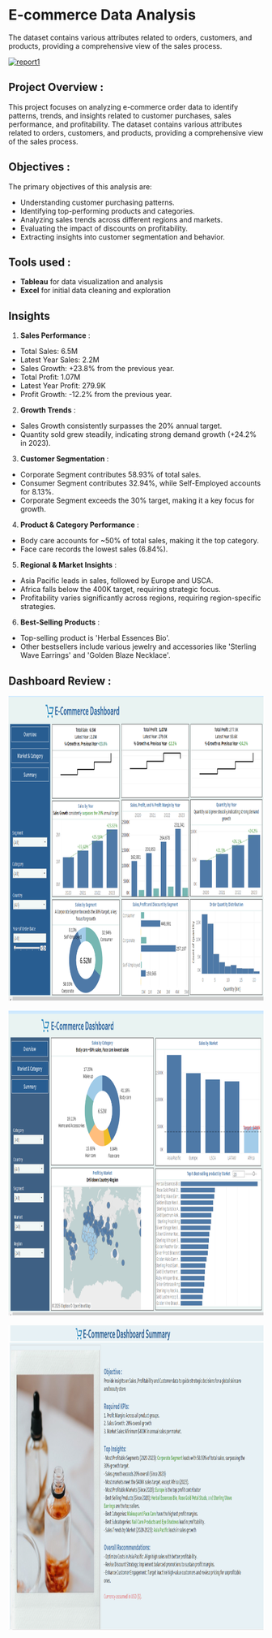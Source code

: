 # E-commerce Data Analysis
The dataset contains various attributes related to orders, customers, and products, providing a comprehensive view of the sales process.

[<img src="https://png.pngtree.com/background/20210711/original/pngtree-e-commerce-skin-care-promotion-banner-picture-image_1117865.jpg" alt="report1" width="1000" height="350">](https://png.pngtree.com/background/20210711/original/pngtree-e-commerce-skin-care-promotion-banner-picture-image_1117865.jpg) &nbsp;

## Project Overview :
This project focuses on analyzing e-commerce order data to identify patterns, trends, and insights related to customer purchases, sales performance, and profitability. The dataset contains various attributes related to orders, customers, and products, providing a comprehensive view of the sales process.

## Objectives :
The primary objectives of this analysis are:
- Understanding customer purchasing patterns.
- Identifying top-performing products and categories.
- Analyzing sales trends across different regions and markets.
- Evaluating the impact of discounts on profitability.
- Extracting insights into customer segmentation and behavior.

## Tools used :
- **Tableau** for data visualization and analysis
- **Excel** for initial data cleaning and exploration

## Insights
1. **Sales Performance** :
- Total Sales: 6.5M
- Latest Year Sales: 2.2M
- Sales Growth: +23.8% from the previous year.
- Total Profit: 1.07M
- Latest Year Profit: 279.9K
- Profit Growth: -12.2% from the previous year.

2. **Growth Trends** :
- Sales Growth consistently surpasses the 20% annual target.
- Quantity sold grew steadily, indicating strong demand growth (+24.2% in 2023).

3. **Customer Segmentation** :
- Corporate Segment contributes 58.93% of total sales.
- Consumer Segment contributes 32.94%, while Self-Employed accounts for 8.13%.
- Corporate Segment exceeds the 30% target, making it a key focus for growth.

4. **Product & Category Performance** :
- Body care accounts for ~50% of total sales, making it the top category.
- Face care records the lowest sales (6.84%).

5. **Regional & Market Insights** :
- Asia Pacific leads in sales, followed by Europe and USCA.
- Africa falls below the 400K target, requiring strategic focus.
- Profitability varies significantly across regions, requiring region-specific strategies.

6. **Best-Selling Products** :
- Top-selling product is 'Herbal Essences Bio'.
- Other bestsellers include various jewelry and accessories like 'Sterling Wave Earrings' and 'Golden Blaze Necklace'.

## Dashboard Review :
<img src="Report Img/Overview_ecommerce.png" alt="report1" width="1000" height="600">&nbsp;
<img src="Report Img/Market & Category.png" alt="report1" width="1000" height="600">&nbsp;
<img src="Report Img/Summary.png" alt="report1" width="1000" height="600">&nbsp;
